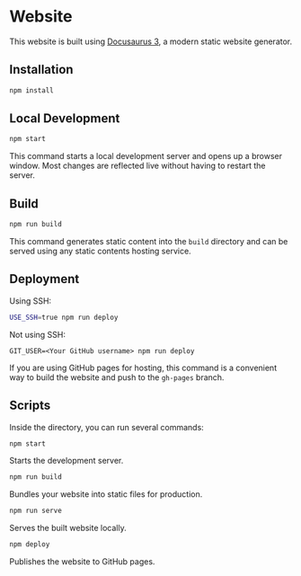 # Website

This website is built using [Docusaurus 3](https://docusaurus.io/), a modern static website generator.

## Installation

```sh
npm install
```

## Local Development

```sh
npm start
```

This command starts a local development server and opens up a browser window. Most changes are reflected live without having to restart the server.

## Build

```sh
npm run build
```

This command generates static content into the `build` directory and can be served using any static contents hosting service.

## Deployment

Using SSH:

```sh
USE_SSH=true npm run deploy
```

Not using SSH:

```
GIT_USER=<Your GitHub username> npm run deploy
```

If you are using GitHub pages for hosting, this command is a convenient way to build the website and push to the `gh-pages` branch.

## Scripts

Inside the directory, you can run several commands:

```sh
npm start
```

Starts the development server.

```sh
npm run build
```

Bundles your website into static files for production.

```sh
npm run serve
```

Serves the built website locally.

```sh
npm deploy
```

Publishes the website to GitHub pages.
